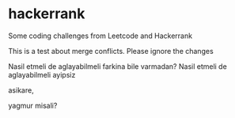 # hackerrank

Some coding challenges from Leetcode and Hackerrank

This is a test about merge conflicts. Please ignore the changes

Nasil etmeli de aglayabilmeli
farkina bile varmadan?
Nasil etmeli de aglayabilmeli
ayipsiz

asikare,

yagmur misali?
